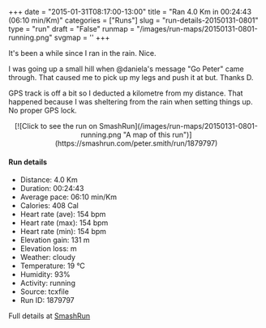 +++
date = "2015-01-31T08:17:00-13:00"
title = "Ran 4.0 Km in 00:24:43 (06:10 min/Km)"
categories = ["Runs"]
slug = "run-details-20150131-0801"
type = "run"
draft = "False"
runmap = "/images/run-maps/20150131-0801-running.png"
svgmap = '<polyline points="4 51, 3 49, 0 40, 2 45, 7 47, 13 46, 18 47, 27 34, 35 38, 47 46, 64 48, 65 49, 71 63, 73 65, 84 67, 89 62, 95 59, 99 52, 100 48, 96 40, 91 40, 85 36, 76 39, 71 48, 67 51, 60 48, 48 46, 29 34, 22 39, 17 48, 9 45, 6 50">'
+++

It's been a while since I ran in the rain. Nice. 

I was going up a small hill when @daniela's message "Go Peter" came through. That caused me to pick up my legs and push it at but. Thanks D. 

GPS track is off a bit so I deducted a kilometre from my distance. That happened because I was sheltering from the rain when setting things up. No proper GPS lock. 



<!--more-->

<center>
[![Click to see the run on SmashRun](/images/run-maps/20150131-0801-running.png "A map of this run")](https://smashrun.com/peter.smith/run/1879797)
</center>

#### Run details

* Distance: 4.0 Km
* Duration: 00:24:43
* Average pace: 06:10 min/Km
* Calories: 408 Cal
* Heart rate (ave): 154 bpm
* Heart rate (max): 154 bpm
* Heart rate (min): 154 bpm
* Elevation gain: 131 m
* Elevation loss:  m
* Weather: cloudy
* Temperature: 19 &deg;C
* Humidity: 93%
* Activity: running
* Source: tcxfile
* Run ID: 1879797

Full details at [SmashRun](https://smashrun.com/peter.smith/run/1879797)